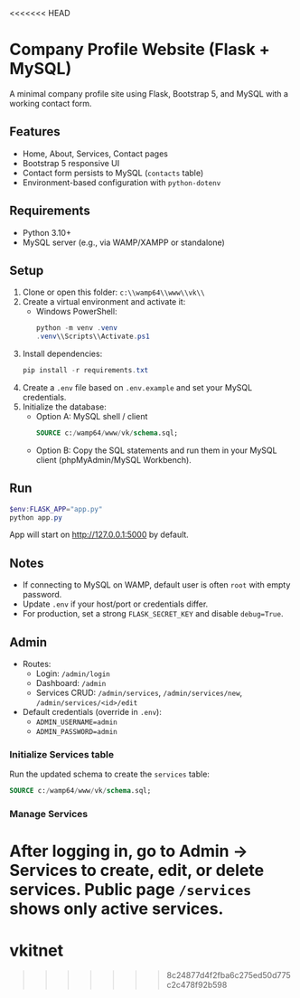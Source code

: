 <<<<<<< HEAD
# Company Profile Website (Flask + MySQL)

A minimal company profile site using Flask, Bootstrap 5, and MySQL with a working contact form.

## Features
- Home, About, Services, Contact pages
- Bootstrap 5 responsive UI
- Contact form persists to MySQL (`contacts` table)
- Environment-based configuration with `python-dotenv`

## Requirements
- Python 3.10+
- MySQL server (e.g., via WAMP/XAMPP or standalone)

## Setup
1. Clone or open this folder: `c:\\wamp64\\www\\vk\\`
2. Create a virtual environment and activate it:
   - Windows PowerShell:
     ```powershell
     python -m venv .venv
     .venv\\Scripts\\Activate.ps1
     ```
3. Install dependencies:
   ```powershell
   pip install -r requirements.txt
   ```
4. Create a `.env` file based on `.env.example` and set your MySQL credentials.
5. Initialize the database:
   - Option A: MySQL shell / client
     ```sql
     SOURCE c:/wamp64/www/vk/schema.sql;
     ```
   - Option B: Copy the SQL statements and run them in your MySQL client (phpMyAdmin/MySQL Workbench).

## Run
```powershell
$env:FLASK_APP="app.py"
python app.py
```
App will start on http://127.0.0.1:5000 by default.

## Notes
- If connecting to MySQL on WAMP, default user is often `root` with empty password.
- Update `.env` if your host/port or credentials differ.
- For production, set a strong `FLASK_SECRET_KEY` and disable `debug=True`.

## Admin
- Routes:
  - Login: `/admin/login`
  - Dashboard: `/admin`
  - Services CRUD: `/admin/services`, `/admin/services/new`, `/admin/services/<id>/edit`
- Default credentials (override in `.env`):
  - `ADMIN_USERNAME=admin`
  - `ADMIN_PASSWORD=admin`

### Initialize Services table
Run the updated schema to create the `services` table:

```sql
SOURCE c:/wamp64/www/vk/schema.sql;
```

### Manage Services
After logging in, go to Admin -> Services to create, edit, or delete services. Public page `/services` shows only active services.
=======
# vkitnet
>>>>>>> 8c24877d4f2fba6c275ed50d775c2c478f92b598
